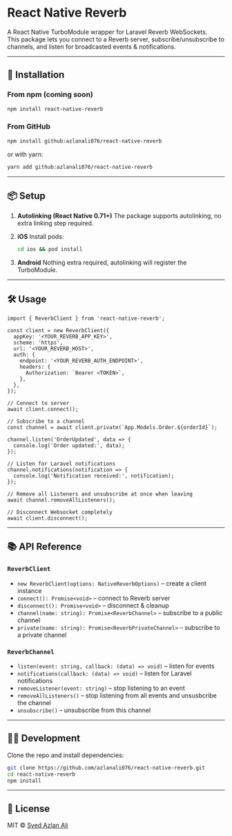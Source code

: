 # React Native Reverb

A React Native TurboModule wrapper for Laravel Reverb WebSockets.  
This package lets you connect to a Reverb server, subscribe/unsubscribe to channels, and listen for broadcasted events & notifications.

---

## 🚀 Installation

### From npm (coming soon)
```sh
npm install react-native-reverb
````

### From GitHub

```sh
npm install github:azlanali076/react-native-reverb
```

or with yarn:

```sh
yarn add github:azlanali076/react-native-reverb
```

---

## 📦 Setup

1. **Autolinking (React Native 0.71+)**
   The package supports autolinking, no extra linking step required.

2. **iOS**
   Install pods:

   ```sh
   cd ios && pod install
   ```

3. **Android**
   Nothing extra required, autolinking will register the TurboModule.

---

## 🛠 Usage

```tsx
import { ReverbClient } from 'react-native-reverb';

const client = new ReverbClient({
  appKey: '<YOUR_REVERB_APP_KEY>',
  scheme: 'https',
  url: '<YOUR_REVERB_HOST>',
  auth: {
    endpoint: '<YOUR_REVERB_AUTH_ENDPOINT>',
    headers: {
      Authorization: `Bearer <TOKEN>`,
    },
  },
});

// Connect to server
await client.connect();

// Subscribe to a channel
const channel = await client.private(`App.Models.Order.${orderId}`);

channel.listen('OrderUpdated', data => {
  console.log('Order updated:', data);
});

// Listen for Laravel notifications
channel.notifications(notification => {
  console.log('Notification received:', notification);
});

// Remove all Listeners and unsubscribe at once when leaving
await channel.removeAllListeners();

// Disconnect Websocket completely
await client.disconnect();
```

---

## 📚 API Reference

### `ReverbClient`

* `new ReverbClient(options: NativeReverbOptions)` – create a client instance
* `connect(): Promise<void>` – connect to Reverb server
* `disconnect(): Promise<void>` – disconnect & cleanup
* `channel(name: string): Promise<ReverbChannel>` – subscribe to a public channel
* `private(name: string): Promise<ReverbPrivateChannel>` – subscribe to a private channel

### `ReverbChannel`

* `listen(event: string, callback: (data) => void)` – listen for events
* `notifications(callback: (data) => void)` – listen for Laravel notifications
* `removeListener(event: string)` – stop listening to an event
* `removeAllListeners()` – stop listening from all events and unsusbcribe the channel
* `unsubscribe()` – unsubscribe from this channel

---

## 🧑‍💻 Development

Clone the repo and install dependencies:

```sh
git clone https://github.com/azlanali076/react-native-reverb.git
cd react-native-reverb
npm install
```

---

## 📄 License

MIT © [Syed Azlan Ali](https://github.com/azlanali076)

